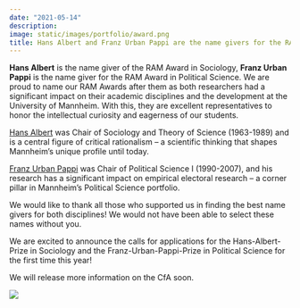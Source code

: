 ```yaml
---
date: "2021-05-14"
description: 
image: static/images/portfolio/award.png
title: Hans Albert and Franz Urban Pappi are the name givers for the RAM Awards in Political Science and Sociology!
---
```


**Hans Albert** is the name giver of the RAM Award in Sociology, **Franz Urban Pappi** is the name giver for the RAM Award in Political Science. We are proud to name our RAM Awards after them as both researchers had a significant impact on their academic disciplines and the development at the University of Mannheim. With this, they are excellent representatives to honor the intellectual curiosity and eagerness of our students.

[Hans Albert](https://www.uni-mannheim.de/newsroom/presse/pressemitteilungen/2021/februar/hans-albert-wird-100/) was Chair of Sociology and Theory of Science (1963-1989) and is a central figure of critical rationalism – a scientific thinking that shapes Mannheim’s unique profile until today.

[Franz Urban Pappi](ttps://www.mzes.uni-mannheim.de/d7/de/profiles/franz-pappi) was Chair of Political Science I (1990-2007), and his research has a significant impact on empirical electoral research – a corner pillar in Mannheim’s Political Science portfolio.

We would like to thank all those who supported us in finding the best name givers for both disciplines! We would not have been able to select these names without you.

We are excited to announce the calls for applications for the Hans-Albert-Prize in Sociology and the Franz-Urban-Pappi-Prize in Political Science for the first time this year!

We will release more information on the CfA soon.

![](/images/blog/awards2021.png)